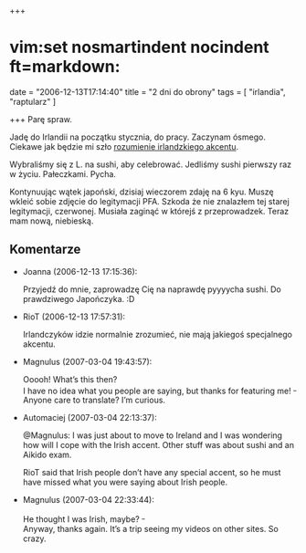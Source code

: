 +++
# vim:set nosmartindent nocindent ft=markdown:
date = "2006-12-13T17:14:40"
title = "2 dni do obrony"
tags = [ "irlandia", "raptularz" ]

+++
Parę spraw.

Jadę do Irlandii na początku stycznia, do pracy. Zaczynam ósmego. Ciekawe jak
będzie mi szło [rozumienie irlandzkiego akcentu](https://youtu.be/8-lXND8wij4).

Wybraliśmy się z L. na sushi, aby celebrować. Jedliśmy sushi pierwszy raz w
życiu. Pałeczkami. Pycha.

<!--more-->

Kontynuując wątek japoński, dzisiaj wieczorem zdaję na 6 kyu. Muszę wkleić
sobie zdjęcie do legitymacji PFA. Szkoda że nie znalazłem tej starej
legitymacji, czerwonej. Musiała zaginąć w którejś z przeprowadzek. Teraz mam
nową, niebieską.

## Komentarze

* Joanna (2006-12-13 17:15:36): <p>Przyjedź do mnie, zaprowadzę Cię na naprawdę
  pyyyycha sushi. Do prawdziwego Japończyka. :D</p>
* RioT (2006-12-13 17:57:31): <p>Irlandczyków idzie normalnie zrozumieć, nie
  mają jakiegoś specjalnego akcentu.</p>
* Magnulus (2007-03-04 19:43:57): <p>Ooooh! What&#8217;s this then?<br /> I have
  no idea what you people are saying, but thanks for featuring me!
  <sup>\_</sup><br /> Anyone care to translate? I&#8217;m curious.</p>
* Automaciej (2007-03-04 22:13:37): <p>@Magnulus: I was just about to move to
  Ireland and I was wondering how will I cope with the Irish accent. Other stuff
  was about sushi and an Aikido exam.</p>  <p>RioT said that Irish people
  don&#8217;t have any special accent, so he must have missed what you were
  saying about Irish people.</p>
* Magnulus (2007-03-04 22:33:44): <p>He thought I was Irish, maybe?
  <sup>\_</sup><br /> Anyway, thanks again. It&#8217;s a trip seeing my videos on
  other sites. So crazy.</p>
